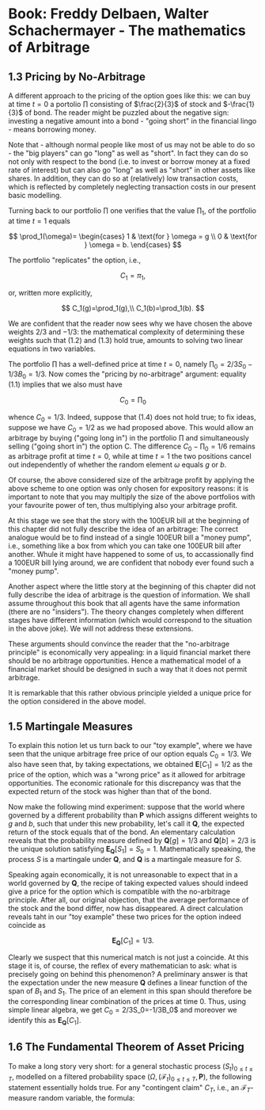 # Book: Freddy Delbaen, Walter Schachermayer - The mathematics of Arbitrage
## 1.3 Pricing by No-Arbitrage

A different approach to the pricing of the option goes like this: we can buy at time $t=0$ a portolio
$\prod$ consisting of $\frac{2}{3}$ of stock and $-\frac{1}{3}$ of bond. The reader might be puzzled
about the negative sign: investing a negative amount into a bond - "going short" in the financial
lingo - means borrowing money.

Note that - although normal people like most of us may not be able to do so - the "big players" can go 
"long" as well as "short". In fact they can do so not only with respect to the bond (i.e. to invest or 
borrow money at a fixed rate of interest) but can also go "long" as well as "short" in other assets like 
shares. In addition, they can do so at (relatively) low transaction costs, which is reflected by completely
neglecting transaction costs in our present basic modelling.

Turning back to our portfolio $\prod$ one verifies that the value $\prod_1$, of the portfolio at time $t=1$
equals

$$
\prod_1(\omega)=
\begin{cases}
1 & \text{for } \omega = g \\
0 & \text{for } \omega = b.
\end{cases}
$$

The portfolio "replicates" the option, i.e.,

$$
C_1=\pi_1,
$$

or, written more explicitly,

$$
C_1(g)=\prod_1(g),\\
C_1(b)=\prod_1(b).
$$

We are confident that the reader now sees why we have chosen the above weights $2/3$ and $-1/3$: the 
mathematical complexity of determining these weights such that (1.2) and (1.3) hold true, amounts to 
solving two linear equations in two variables.

The portfolio $\prod$ has a well-defined price at time $t=0$, namely $\prod_0=2/3 S_0-1/3B_0=1/3$. Now comes 
the "pricing by no-arbitrage" argument: equality (1.1) implies that we also must have

$$
C_0=\prod_0
$$

whence $C_0=1/3$. Indeed, suppose that (1.4) does not hold true; to fix ideas, suppose we have 
$C_0=1/2$ as we had proposed above. This would allow an arbitrage by buying ("going long in") in the 
portfolio $\prod$ and simultaneously selling ("going short in") the option C. The difference 
$C_0 - \prod_0=1/6$ remains as arbitrage profit at time $t=0$, while at time $t=1$ the two 
positions cancel out independently of whether the random element $\omega$ equals $g$ or $b$.

Of course, the above considered size of the arbitrage profit by applying the above scheme to one 
option was only chosen for expository reasons: it is important to note that you may multiply the size 
of the above portfolios with your favourite power of ten, thus multiplying also your arbitrage profit.

At this stage we see that the story with the 100EUR bill at the beginning of this chapter did not fully 
describe the idea of an arbitrage: The correct analogue would be to find instead of a single 100EUR 
bill a "money pump", i.e., something like a box from which you can take one 100EUR bill after another.
Whule it might have happened to some of us, to accassionally find a 100EUR bill lying around, we are 
confident that nobody ever found such a "money pump".

Another aspect where the little story at the beginning of this chapter did not fully describe the idea
of arbitrage is the question of information. We shall assume throughout this book that all agents have 
the same information (there are no "insiders"). The theory changes completely when different stages 
have different information (which would correspond to the situation in the above joke). We will not 
address these extensions.

These arguments should convince the reader that the "no-arbitrage principle" is economically very 
appealing: in a liquid financial market there should be no arbitrage opportunities. Hence a mathematical 
model of a financial market should be designed in such a way that it does not permit arbitrage.

It is remarkable that this rather obvious principle yielded a unique price for the option considered 
in the above model.

## 1.5 Martingale Measures
To explain this notion let us turn back to our "toy example", where we have seen that the unique arbitrage
free price of our option equals $C_0=1/3$. We also have seen that, by taking expectations, we obtained
$\textbf{E}[C_1]=1/2$ as the price of the option, which was a "wrong price" as it allowed for arbitrage 
opportunities. The economic rationale for this discrepancy was that the expected return of the stock 
was higher than that of the bond.

Now make the following mind experiment: suppose that the world where governed by a different probability
than $\textbf{P}$ which assigns different weights to $g$ and $b$, such that under this new probability,
let's call it $\textbf{Q}$, the expected return of the stock equals that of the bond. An elementary 
calculation reveals that the probability measure defined by $\textbf{Q}[g]=1/3$ and 
$\textbf{Q}[b]=2/3$ is the unique solution satisfying $\textbf{E}_{\textbf{Q}}[S_1]=S_0=1$. Mathematically
speaking, the process $S$ is a martingale under $\textbf{Q}$, and $\textbf{Q}$ is a martingale measure for 
$S$.

Speaking again economically, it is not unreasonable to expect that in a world governed by $\textbf{Q}$,
the recipe of taking expected values should indeed give a price for the option which is compatible with the 
no-arbitrage principle. After all, our original objection, that the average performance of the stock and the 
bond differ, now has disappeared. A direct calculation reveals taht in our "toy example" these two prices
for the option indeed coincide as

$$
\textbf{E}_{\textbf{Q}}[C_1]=1/3.
$$

Clearly we suspect that this numerical match is not just a coincide. At this stage it is, of course, the 
reflex of every mathematician to ask: what is precisely going on behind this phenomenon? A preliminary
answer is that the expectation under the new measure $\textbf{Q}$ defines a linear function of the span 
of $B_1$ and $S_1$. The price of an element in this span should therefore be the corresponding linear 
combination of the prices at time $0$. Thus, using simple linear algebra, we get $C_0=2/3$S_0=-1/3B_0$ 
and moreover we identify this as $\textbf{E}_{\textbf{Q}}[C_1]$.

## 1.6 The Fundamental Theorem of Asset Pricing
To make a long story very short: for a general stochastic process $(S_t)_{0\le t \le T}$, modelled 
on a filtered probability space $(\Omega, (\mathcal{F}_t)_{0\le t \le T},\textbf{P})$, the following 
statement essentially holds true. For any "contingent claim" $C_T$, i.e., an $\mathcal{F}_T$-measure
random variable, the formula:


